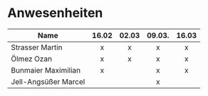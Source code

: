# Anwesenheiten

| Name					| 16.02 | 02.03 | 09.03. | 16.03 |
| --------------------- | :---: | :---: | :---:  | :---: |
| Strasser Martin		|   x   |   x   |   x    |   x   |
| Ölmez Ozan			|   x   |   x   |   x    |   x   |
| Bunmaier Maximilian	|   x   |       |   x    |   x   |
| Jell-Angsüßer Marcel  |       |       |   x    |       |